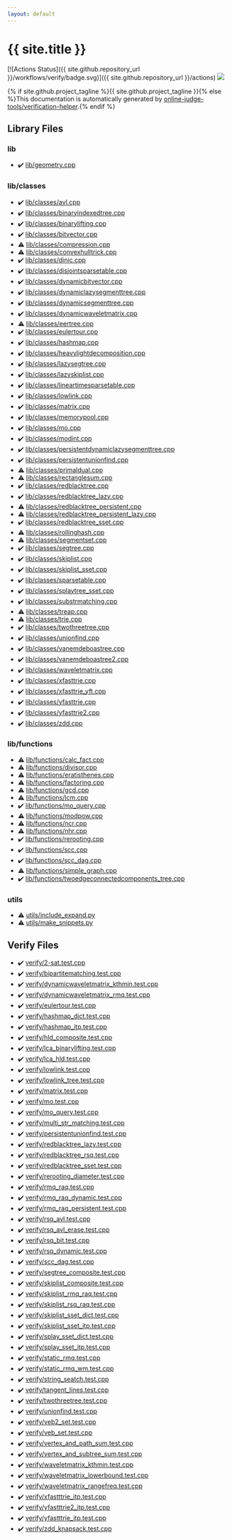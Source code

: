 ```yaml
---
layout: default
---
```


<!-- mathjax config similar to math.stackexchange -->
<script type="text/javascript" async
  src="https://cdnjs.cloudflare.com/ajax/libs/mathjax/2.7.5/MathJax.js?config=TeX-MML-AM_CHTML">
</script>
<script type="text/x-mathjax-config">
  MathJax.Hub.Config({
    TeX: { equationNumbers: { autoNumber: "AMS" }},
    tex2jax: {
      inlineMath: [ ['$','$'] ],
      processEscapes: true
    },
    "HTML-CSS": { matchFontHeight: false },
    displayAlign: "left",
    displayIndent: "2em"
  });
</script>

<script type="text/javascript" src="https://cdnjs.cloudflare.com/ajax/libs/jquery/3.4.1/jquery.min.js"></script>
<script src="https://cdn.jsdelivr.net/npm/jquery-balloon-js@1.1.2/jquery.balloon.min.js" integrity="sha256-ZEYs9VrgAeNuPvs15E39OsyOJaIkXEEt10fzxJ20+2I=" crossorigin="anonymous"></script>
<script type="text/javascript" src="assets/js/copy-button.js"></script>
<link rel="stylesheet" href="assets/css/copy-button.css" />


# {{ site.title }}

[![Actions Status]({{ site.github.repository_url }}/workflows/verify/badge.svg)]({{ site.github.repository_url }}/actions)
<a href="{{ site.github.repository_url }}"><img src="https://img.shields.io/github/last-commit/{{ site.github.owner_name }}/{{ site.github.repository_name }}" /></a>

{% if site.github.project_tagline %}{{ site.github.project_tagline }}{% else %}This documentation is automatically generated by <a href="https://github.com/online-judge-tools/verification-helper">online-judge-tools/verification-helper</a>.{% endif %}

## Library Files

<div id="e8acc63b1e238f3255c900eed37254b8"></div>

### lib

* :heavy_check_mark: <a href="library/lib/geometry.cpp.html">lib/geometry.cpp</a>


<div id="1a2816715ae26fbd9c4a8d3f916105a3"></div>

### lib/classes

* :heavy_check_mark: <a href="library/lib/classes/avl.cpp.html">lib/classes/avl.cpp</a>
* :heavy_check_mark: <a href="library/lib/classes/binaryindexedtree.cpp.html">lib/classes/binaryindexedtree.cpp</a>
* :heavy_check_mark: <a href="library/lib/classes/binarylifting.cpp.html">lib/classes/binarylifting.cpp</a>
* :heavy_check_mark: <a href="library/lib/classes/bitvector.cpp.html">lib/classes/bitvector.cpp</a>
* :warning: <a href="library/lib/classes/compression.cpp.html">lib/classes/compression.cpp</a>
* :warning: <a href="library/lib/classes/convexhulltrick.cpp.html">lib/classes/convexhulltrick.cpp</a>
* :heavy_check_mark: <a href="library/lib/classes/dinic.cpp.html">lib/classes/dinic.cpp</a>
* :heavy_check_mark: <a href="library/lib/classes/disjointsparsetable.cpp.html">lib/classes/disjointsparsetable.cpp</a>
* :heavy_check_mark: <a href="library/lib/classes/dynamicbitvector.cpp.html">lib/classes/dynamicbitvector.cpp</a>
* :heavy_check_mark: <a href="library/lib/classes/dynamiclazysegmenttree.cpp.html">lib/classes/dynamiclazysegmenttree.cpp</a>
* :heavy_check_mark: <a href="library/lib/classes/dynamicsegmenttree.cpp.html">lib/classes/dynamicsegmenttree.cpp</a>
* :heavy_check_mark: <a href="library/lib/classes/dynamicwaveletmatrix.cpp.html">lib/classes/dynamicwaveletmatrix.cpp</a>
* :warning: <a href="library/lib/classes/eertree.cpp.html">lib/classes/eertree.cpp</a>
* :heavy_check_mark: <a href="library/lib/classes/eulertour.cpp.html">lib/classes/eulertour.cpp</a>
* :heavy_check_mark: <a href="library/lib/classes/hashmap.cpp.html">lib/classes/hashmap.cpp</a>
* :heavy_check_mark: <a href="library/lib/classes/heavylightdecomposition.cpp.html">lib/classes/heavylightdecomposition.cpp</a>
* :heavy_check_mark: <a href="library/lib/classes/lazysegtree.cpp.html">lib/classes/lazysegtree.cpp</a>
* :heavy_check_mark: <a href="library/lib/classes/lazyskiplist.cpp.html">lib/classes/lazyskiplist.cpp</a>
* :heavy_check_mark: <a href="library/lib/classes/lineartimesparsetable.cpp.html">lib/classes/lineartimesparsetable.cpp</a>
* :heavy_check_mark: <a href="library/lib/classes/lowlink.cpp.html">lib/classes/lowlink.cpp</a>
* :heavy_check_mark: <a href="library/lib/classes/matrix.cpp.html">lib/classes/matrix.cpp</a>
* :heavy_check_mark: <a href="library/lib/classes/memorypool.cpp.html">lib/classes/memorypool.cpp</a>
* :heavy_check_mark: <a href="library/lib/classes/mo.cpp.html">lib/classes/mo.cpp</a>
* :heavy_check_mark: <a href="library/lib/classes/modint.cpp.html">lib/classes/modint.cpp</a>
* :heavy_check_mark: <a href="library/lib/classes/persistentdynamiclazysegmenttree.cpp.html">lib/classes/persistentdynamiclazysegmenttree.cpp</a>
* :heavy_check_mark: <a href="library/lib/classes/persistentunionfind.cpp.html">lib/classes/persistentunionfind.cpp</a>
* :warning: <a href="library/lib/classes/primaldual.cpp.html">lib/classes/primaldual.cpp</a>
* :warning: <a href="library/lib/classes/rectanglesum.cpp.html">lib/classes/rectanglesum.cpp</a>
* :heavy_check_mark: <a href="library/lib/classes/redblacktree.cpp.html">lib/classes/redblacktree.cpp</a>
* :heavy_check_mark: <a href="library/lib/classes/redblacktree_lazy.cpp.html">lib/classes/redblacktree_lazy.cpp</a>
* :warning: <a href="library/lib/classes/redblacktree_persistent.cpp.html">lib/classes/redblacktree_persistent.cpp</a>
* :warning: <a href="library/lib/classes/redblacktree_persistent_lazy.cpp.html">lib/classes/redblacktree_persistent_lazy.cpp</a>
* :heavy_check_mark: <a href="library/lib/classes/redblacktree_sset.cpp.html">lib/classes/redblacktree_sset.cpp</a>
* :warning: <a href="library/lib/classes/rollinghash.cpp.html">lib/classes/rollinghash.cpp</a>
* :warning: <a href="library/lib/classes/segmentset.cpp.html">lib/classes/segmentset.cpp</a>
* :heavy_check_mark: <a href="library/lib/classes/segtree.cpp.html">lib/classes/segtree.cpp</a>
* :heavy_check_mark: <a href="library/lib/classes/skiplist.cpp.html">lib/classes/skiplist.cpp</a>
* :heavy_check_mark: <a href="library/lib/classes/skiplist_sset.cpp.html">lib/classes/skiplist_sset.cpp</a>
* :heavy_check_mark: <a href="library/lib/classes/sparsetable.cpp.html">lib/classes/sparsetable.cpp</a>
* :heavy_check_mark: <a href="library/lib/classes/splaytree_sset.cpp.html">lib/classes/splaytree_sset.cpp</a>
* :heavy_check_mark: <a href="library/lib/classes/substrmatching.cpp.html">lib/classes/substrmatching.cpp</a>
* :warning: <a href="library/lib/classes/treap.cpp.html">lib/classes/treap.cpp</a>
* :warning: <a href="library/lib/classes/trie.cpp.html">lib/classes/trie.cpp</a>
* :heavy_check_mark: <a href="library/lib/classes/twothreetree.cpp.html">lib/classes/twothreetree.cpp</a>
* :heavy_check_mark: <a href="library/lib/classes/unionfind.cpp.html">lib/classes/unionfind.cpp</a>
* :heavy_check_mark: <a href="library/lib/classes/vanemdeboastree.cpp.html">lib/classes/vanemdeboastree.cpp</a>
* :heavy_check_mark: <a href="library/lib/classes/vanemdeboastree2.cpp.html">lib/classes/vanemdeboastree2.cpp</a>
* :heavy_check_mark: <a href="library/lib/classes/waveletmatrix.cpp.html">lib/classes/waveletmatrix.cpp</a>
* :heavy_check_mark: <a href="library/lib/classes/xfasttrie.cpp.html">lib/classes/xfasttrie.cpp</a>
* :heavy_check_mark: <a href="library/lib/classes/xfasttrie_yft.cpp.html">lib/classes/xfasttrie_yft.cpp</a>
* :heavy_check_mark: <a href="library/lib/classes/yfasttrie.cpp.html">lib/classes/yfasttrie.cpp</a>
* :heavy_check_mark: <a href="library/lib/classes/yfasttrie2.cpp.html">lib/classes/yfasttrie2.cpp</a>
* :heavy_check_mark: <a href="library/lib/classes/zdd.cpp.html">lib/classes/zdd.cpp</a>


<div id="abc4d0f7246596dc1cbcc6b77896a2fc"></div>

### lib/functions

* :warning: <a href="library/lib/functions/calc_fact.cpp.html">lib/functions/calc_fact.cpp</a>
* :warning: <a href="library/lib/functions/divisor.cpp.html">lib/functions/divisor.cpp</a>
* :warning: <a href="library/lib/functions/eratisthenes.cpp.html">lib/functions/eratisthenes.cpp</a>
* :warning: <a href="library/lib/functions/factoring.cpp.html">lib/functions/factoring.cpp</a>
* :warning: <a href="library/lib/functions/gcd.cpp.html">lib/functions/gcd.cpp</a>
* :warning: <a href="library/lib/functions/lcm.cpp.html">lib/functions/lcm.cpp</a>
* :heavy_check_mark: <a href="library/lib/functions/mo_query.cpp.html">lib/functions/mo_query.cpp</a>
* :warning: <a href="library/lib/functions/modpow.cpp.html">lib/functions/modpow.cpp</a>
* :warning: <a href="library/lib/functions/ncr.cpp.html">lib/functions/ncr.cpp</a>
* :warning: <a href="library/lib/functions/nhr.cpp.html">lib/functions/nhr.cpp</a>
* :heavy_check_mark: <a href="library/lib/functions/rerooting.cpp.html">lib/functions/rerooting.cpp</a>
* :heavy_check_mark: <a href="library/lib/functions/scc.cpp.html">lib/functions/scc.cpp</a>
* :heavy_check_mark: <a href="library/lib/functions/scc_dag.cpp.html">lib/functions/scc_dag.cpp</a>
* :warning: <a href="library/lib/functions/simple_graph.cpp.html">lib/functions/simple_graph.cpp</a>
* :heavy_check_mark: <a href="library/lib/functions/twoedgeconnectedcomponents_tree.cpp.html">lib/functions/twoedgeconnectedcomponents_tree.cpp</a>


<div id="2b3583e6e17721c54496bd04e57a0c15"></div>

### utils

* :warning: <a href="library/utils/include_expand.py.html">utils/include_expand.py</a>
* :warning: <a href="library/utils/make_snippets.py.html">utils/make_snippets.py</a>


## Verify Files

* :heavy_check_mark: <a href="verify/verify/2-sat.test.cpp.html">verify/2-sat.test.cpp</a>
* :heavy_check_mark: <a href="verify/verify/bipartitematching.test.cpp.html">verify/bipartitematching.test.cpp</a>
* :heavy_check_mark: <a href="verify/verify/dynamicwaveletmatrix_kthmin.test.cpp.html">verify/dynamicwaveletmatrix_kthmin.test.cpp</a>
* :heavy_check_mark: <a href="verify/verify/dynamicwaveletmatrix_rmq.test.cpp.html">verify/dynamicwaveletmatrix_rmq.test.cpp</a>
* :heavy_check_mark: <a href="verify/verify/eulertour.test.cpp.html">verify/eulertour.test.cpp</a>
* :heavy_check_mark: <a href="verify/verify/hashmap_dict.test.cpp.html">verify/hashmap_dict.test.cpp</a>
* :heavy_check_mark: <a href="verify/verify/hashmap_itp.test.cpp.html">verify/hashmap_itp.test.cpp</a>
* :heavy_check_mark: <a href="verify/verify/hld_composite.test.cpp.html">verify/hld_composite.test.cpp</a>
* :heavy_check_mark: <a href="verify/verify/lca_binarylifting.test.cpp.html">verify/lca_binarylifting.test.cpp</a>
* :heavy_check_mark: <a href="verify/verify/lca_hld.test.cpp.html">verify/lca_hld.test.cpp</a>
* :heavy_check_mark: <a href="verify/verify/lowlink.test.cpp.html">verify/lowlink.test.cpp</a>
* :heavy_check_mark: <a href="verify/verify/lowlink_tree.test.cpp.html">verify/lowlink_tree.test.cpp</a>
* :heavy_check_mark: <a href="verify/verify/matrix.test.cpp.html">verify/matrix.test.cpp</a>
* :heavy_check_mark: <a href="verify/verify/mo.test.cpp.html">verify/mo.test.cpp</a>
* :heavy_check_mark: <a href="verify/verify/mo_query.test.cpp.html">verify/mo_query.test.cpp</a>
* :heavy_check_mark: <a href="verify/verify/multi_str_matching.test.cpp.html">verify/multi_str_matching.test.cpp</a>
* :heavy_check_mark: <a href="verify/verify/persistentunionfind.test.cpp.html">verify/persistentunionfind.test.cpp</a>
* :heavy_check_mark: <a href="verify/verify/redblacktree_lazy.test.cpp.html">verify/redblacktree_lazy.test.cpp</a>
* :heavy_check_mark: <a href="verify/verify/redblacktree_rsq.test.cpp.html">verify/redblacktree_rsq.test.cpp</a>
* :heavy_check_mark: <a href="verify/verify/redblacktree_sset.test.cpp.html">verify/redblacktree_sset.test.cpp</a>
* :heavy_check_mark: <a href="verify/verify/rerooting_diameter.test.cpp.html">verify/rerooting_diameter.test.cpp</a>
* :heavy_check_mark: <a href="verify/verify/rmq_raq.test.cpp.html">verify/rmq_raq.test.cpp</a>
* :heavy_check_mark: <a href="verify/verify/rmq_raq_dynamic.test.cpp.html">verify/rmq_raq_dynamic.test.cpp</a>
* :heavy_check_mark: <a href="verify/verify/rmq_raq_persistent.test.cpp.html">verify/rmq_raq_persistent.test.cpp</a>
* :heavy_check_mark: <a href="verify/verify/rsq_avl.test.cpp.html">verify/rsq_avl.test.cpp</a>
* :heavy_check_mark: <a href="verify/verify/rsq_avl_erase.test.cpp.html">verify/rsq_avl_erase.test.cpp</a>
* :heavy_check_mark: <a href="verify/verify/rsq_bit.test.cpp.html">verify/rsq_bit.test.cpp</a>
* :heavy_check_mark: <a href="verify/verify/rsq_dynamic.test.cpp.html">verify/rsq_dynamic.test.cpp</a>
* :heavy_check_mark: <a href="verify/verify/scc_dag.test.cpp.html">verify/scc_dag.test.cpp</a>
* :heavy_check_mark: <a href="verify/verify/segtree_composite.test.cpp.html">verify/segtree_composite.test.cpp</a>
* :heavy_check_mark: <a href="verify/verify/skiplist_composite.test.cpp.html">verify/skiplist_composite.test.cpp</a>
* :heavy_check_mark: <a href="verify/verify/skiplist_rmq_raq.test.cpp.html">verify/skiplist_rmq_raq.test.cpp</a>
* :heavy_check_mark: <a href="verify/verify/skiplist_rsq_raq.test.cpp.html">verify/skiplist_rsq_raq.test.cpp</a>
* :heavy_check_mark: <a href="verify/verify/skiplist_sset_dict.test.cpp.html">verify/skiplist_sset_dict.test.cpp</a>
* :heavy_check_mark: <a href="verify/verify/skiplist_sset_itp.test.cpp.html">verify/skiplist_sset_itp.test.cpp</a>
* :heavy_check_mark: <a href="verify/verify/splay_sset_dict.test.cpp.html">verify/splay_sset_dict.test.cpp</a>
* :heavy_check_mark: <a href="verify/verify/splay_sset_itp.test.cpp.html">verify/splay_sset_itp.test.cpp</a>
* :heavy_check_mark: <a href="verify/verify/static_rmq.test.cpp.html">verify/static_rmq.test.cpp</a>
* :heavy_check_mark: <a href="verify/verify/static_rmq_wm.test.cpp.html">verify/static_rmq_wm.test.cpp</a>
* :heavy_check_mark: <a href="verify/verify/string_seatch.test.cpp.html">verify/string_seatch.test.cpp</a>
* :heavy_check_mark: <a href="verify/verify/tangent_lines.test.cpp.html">verify/tangent_lines.test.cpp</a>
* :heavy_check_mark: <a href="verify/verify/twothreetree.test.cpp.html">verify/twothreetree.test.cpp</a>
* :heavy_check_mark: <a href="verify/verify/unionfind.test.cpp.html">verify/unionfind.test.cpp</a>
* :heavy_check_mark: <a href="verify/verify/veb2_set.test.cpp.html">verify/veb2_set.test.cpp</a>
* :heavy_check_mark: <a href="verify/verify/veb_set.test.cpp.html">verify/veb_set.test.cpp</a>
* :heavy_check_mark: <a href="verify/verify/vertex_and_path_sum.test.cpp.html">verify/vertex_and_path_sum.test.cpp</a>
* :heavy_check_mark: <a href="verify/verify/vertex_and_subtree_sum.test.cpp.html">verify/vertex_and_subtree_sum.test.cpp</a>
* :heavy_check_mark: <a href="verify/verify/waveletmatrix_kthmin.test.cpp.html">verify/waveletmatrix_kthmin.test.cpp</a>
* :heavy_check_mark: <a href="verify/verify/waveletmatrix_lowerbound.test.cpp.html">verify/waveletmatrix_lowerbound.test.cpp</a>
* :heavy_check_mark: <a href="verify/verify/waveletmatrix_rangefreq.test.cpp.html">verify/waveletmatrix_rangefreq.test.cpp</a>
* :heavy_check_mark: <a href="verify/verify/xfastttrie_itp.test.cpp.html">verify/xfastttrie_itp.test.cpp</a>
* :heavy_check_mark: <a href="verify/verify/yfastttrie2_itp.test.cpp.html">verify/yfastttrie2_itp.test.cpp</a>
* :heavy_check_mark: <a href="verify/verify/yfastttrie_itp.test.cpp.html">verify/yfastttrie_itp.test.cpp</a>
* :heavy_check_mark: <a href="verify/verify/zdd_knapsack.test.cpp.html">verify/zdd_knapsack.test.cpp</a>


